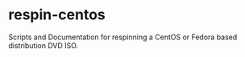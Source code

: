 # respin-centos
Scripts and Documentation for respinning a CentOS or Fedora based distribution DVD ISO.
